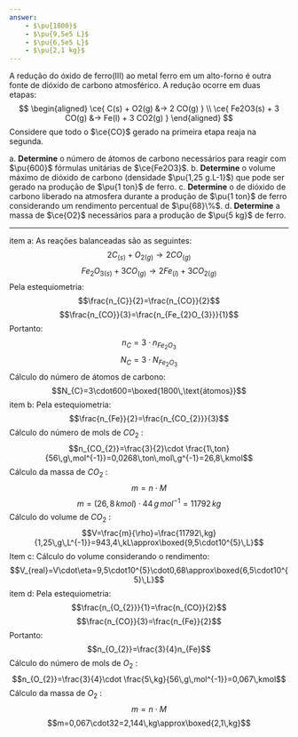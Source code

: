 ```yaml
---
answer:
    - $\pu{1800}$
    - $\pu{9,5e5 L}$
    - $\pu{6,5e5 L}$
    - $\pu{2,1 kg}$
---
```


A redução do óxido de ferro(III) ao metal ferro em um alto-forno é outra fonte de dióxido de carbono atmosférico. A redução ocorre em duas etapas:
$$
\begin{aligned}
    \ce{ C(s) + O2(g) &-> 2 CO(g) } \\
    \ce{ Fe2O3(s) + 3 CO(g) &-> Fe(l) + 3 CO2(g) }
\end{aligned}
$$
Considere que todo o $\ce{CO}$ gerado na primeira etapa reaja na segunda. 

a. **Determine** o número de átomos de carbono necessários para reagir com $\pu{600}$ fórmulas unitárias de $\ce{Fe2O3}$.
b. **Determine** o volume máximo de dióxido de carbono (densidade $\pu{1,25 g.L-1}$) que pode ser gerado na produção de $\pu{1 ton}$ de ferro.
c. **Determine** o de dióxido de carbono liberado na atmosfera durante a produção de $\pu{1 ton}$ de ferro considerando um rendimento percentual de $\pu{68}\%$.
d. **Determine** a massa de $\ce{O2}$ necessários para a produção de $\pu{5 kg}$ de ferro.

---

item a:
As reações balanceadas são as seguintes:
$$2C_{(s)}+O_{2(g)}\rightarrow 2CO_{(g)}$$
$$Fe_{2}O_{3(s)}+3CO_{(g)}\rightarrow 2Fe_{(l)}+3CO_{2(g)}$$
Pela estequiometria:
$$\frac{n_{C}}{2}=\frac{n_{CO}}{2}$$
$$\frac{n_{CO}}{3}=\frac{n_{Fe_{2}O_{3}}}{1}$$
Portanto: 
$$n_{C}=3\cdot n_{Fe_{2}O_{3}}$$
$$N_{C}=3\cdot N_{Fe_{2}O_{3}}$$
Cálculo do número de átomos de carbono:
$$N_{C}=3\cdot600=\boxed{1800\,\text{átomos}}$$
item b:
Pela estequiometria:
$$\frac{n_{Fe}}{2}=\frac{n_{CO_{2}}}{3}$$
Cálculo do número de mols de $CO_{2}$ :
$$n_{CO_{2}}=\frac{3}{2}\cdot \frac{1\,ton}{56\,g\,mol^{-1}}=0,0268\,ton\,mol\,g^{-1}=26,8\,kmol$$
Cálculo da massa de $CO_{2}$ :
$$m=n\cdot M$$
$$m=(26,8\,kmol)\cdot44\,g\,mol^{-1}=11792\,kg$$
Cálculo do volume de $CO_{2}$ :
$$V=\frac{m}{\rho}=\frac{11792\,kg}{1,25\,g\,L^{-1}}=943,4\,kL\approx\boxed{9,5\cdot10^{5}\,L}$$
Item c:
Cálculo do volume considerando o rendimento:
$$V_{real}=V\cdot\eta=9,5\cdot10^{5}\cdot0,68\approx\boxed{6,5\cdot10^{5}\,L}$$
item d:
Pela estequiometria:
$$\frac{n_{O_{2}}}{1}=\frac{n_{CO}}{2}$$
$$\frac{n_{CO}}{3}=\frac{n_{Fe}}{2}$$
Portanto:
$$n_{O_{2}}=\frac{3}{4}n_{Fe}$$
Cálculo do número de mols de $O_{2}$ :
$$n_{O_{2}}=\frac{3}{4}\cdot \frac{5\,kg}{56\,g\,mol^{-1}}=0,067\,kmol$$
Cálculo da massa de $O_{2}$ :
$$m=n\cdot M$$
$$m=0,067\cdot32=2,144\,kg\approx\boxed{2,1\,kg}$$

